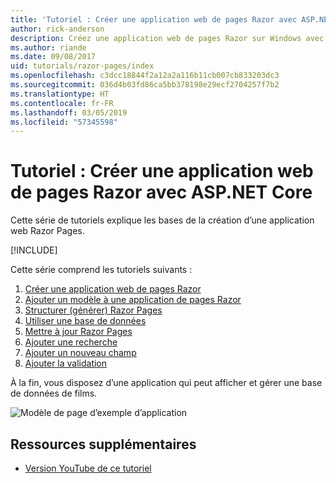 ```yaml
---
title: 'Tutoriel : Créer une application web de pages Razor avec ASP.NET Core'
author: rick-anderson
description: Créez une application web de pages Razor sur Windows avec Visual Studio, ASP.NET Core et EF Core.
ms.author: riande
ms.date: 09/08/2017
uid: tutorials/razor-pages/index
ms.openlocfilehash: c3dcc18844f2a12a2a116b11cb007cb833203dc3
ms.sourcegitcommit: 036d4b03fd86ca5bb378198e29ecf2704257f7b2
ms.translationtype: HT
ms.contentlocale: fr-FR
ms.lasthandoff: 03/05/2019
ms.locfileid: "57345598"
---
```

# <a name="tutorial-create-a-razor-pages-web-app-with-aspnet-core"></a>Tutoriel : Créer une application web de pages Razor avec ASP.NET Core

Cette série de tutoriels explique les bases de la création d’une application web Razor Pages. 

[!INCLUDE[](~/includes/advancedRP.md)]

Cette série comprend les tutoriels suivants :

1. [Créer une application web de pages Razor](xref:tutorials/razor-pages/razor-pages-start)
1. [Ajouter un modèle à une application de pages Razor](xref:tutorials/razor-pages/model)
1. [Structurer (générer) Razor Pages](xref:tutorials/razor-pages/page)
1. [Utiliser une base de données](xref:tutorials/razor-pages/sql)
1. [Mettre à jour Razor Pages](xref:tutorials/razor-pages/da1)
1. [Ajouter une recherche](xref:tutorials/razor-pages/search)
1. [Ajouter un nouveau champ](xref:tutorials/razor-pages/new-field)
1. [Ajouter la validation](xref:tutorials/razor-pages/validation)

À la fin, vous disposez d’une application qui peut afficher et gérer une base de données de films.

![Modèle de page d’exemple d’application](index/_static/sample-page.png)

## <a name="additional-resources"></a>Ressources supplémentaires

* [Version YouTube de ce tutoriel](https://www.youtube.com/watch?v=F0SP7Ry4flQ&feature=youtu.be)
